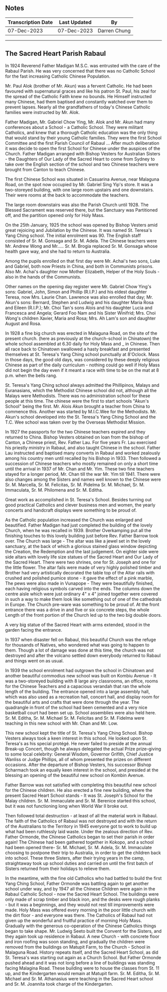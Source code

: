 ## Notes

| Transcription Date | Last Updated | By          |
| ------------------ | ------------ | ----------- |
| 07-Dec-2023        | 07-Dec-2023 | Darren Chung |

---

## The Sacred Heart Parish Rabaul

In 1924 Reverend Father Madigan M.S.C. was entrusted with the care of the Rabaul Parish. He was very concerned that there was no Cathollc School for the fast increasing Catholic Chinese Population.

Mr. Paul Alok (brother of Mr. Akun) was a fervent Catholic. He had been favoured with supernatural graces and like his patron St. Paul, his zeal for the spread of the Catholic Faith knew no bounds. He Himself instructed many Chinese, had them baptised and constantly watched over them to prevent lapses. Nearly all the grandfathers of today's Chinese Catholic families were instructed by Mr. Alok.

Father Madigan, Mr. Gabriel Chow Ying, Mr. Alok and Mr. Akun had many conferences about a School - a Catholic School. They were militant Catholics, and knew that a thorough Catholic education was the only thing that would stand by their young Catholic families. They were the first School Committee and the first Parish Council of Rabaul ... After much deliberation it was decide to open the first School for Chinese under the auspices of the Church. Father Madigan arranged with Bishop Vesters for Australian Sisters - the Daughters of Our Lady of the Sacred Heart to come from Sydney to take over the English section of the school and two Chinese teachers were brought from Canton to teach Chinese.

The first Chinese School was situated in Casuarina Avenue, near Malaguna Road, on the spot now occupied by Mr. Gabriel Sing Yip's store. It was a two-storeyed building, with one large room upstairs and one downstairs. Their were rooms at the back to accommodate the teachers.

The large room downstairs was also the Parish Church until 1928. The Blessed Sacrament was reserved there, but the Sanctuary was Partitioned off, and the partition opened only for Holy Mass.

On the 25th January, 1925 the school was opened by Bishop Vesters amid great rejoicing and Jubilation by the Chinese. It was named St. Teresa's Yang Ching school. The initial enrolment was 90. The English staff consisted of Sr. M. Gonsaga and Sr. M. Adela. The Chinese teachers were Mr. Andrew Wong and Mr..... Sr. M. Brogia replaced Sr. M. Gonsaga whose health gave way, and she had to return to Australia.

Among the pupils enrolled on that first day were Mr. Achai's two sons, Luke and Gabriel, both now Priests in China, and both in Communists prisons. Also Mr. Achai's daughter now Mother Elizabeth, Helper of the Holy Souls - also in the hands of the Communists.

Other names on the opening day register were Mr. Gabriel Chow Ying's sons: Gabriel, John, Simon and Phillip (R.I.P.) and his eldest daughter Teresa, now Mrs. Laurie Chan. Lawrence was also enrolled that day; Mr. Akun's sons: Bernard, Stephen and Ludwig and his daughter Maria Rosa and Eileen (R.I.P.); Mr. Choi Tan's sons Alois and his daughter Lucia and Francesca and Angela; Gerard Foo Nam and his Sister Winifrid; Mrs. Choi Wong's children Xavier, Maria and Rosa; Mrs. Ah Lam's son and daughter August and Rosa.

In 1928 a fine big church was erected in Malaguna Road, on the site of the present church. (here as previously at the church-school in Chinatown) the whole school assembled at 6.30 daily for Holy Mass and _ in Chinese. Then all race back to Chinatown swallowed a hasty breakfast and presented themselves at St. Teresa's Yang Ching school punctually at 8'Oclock. Mass in those days, the good old days, was considered by these deeply religious Chinese as part of the daily curriculum - nothing could go well if Holy Mass did not begin the day even if it meant a race with time to be on the mat at 8 p.m. when the bells rang.

St. Teresa's Yang Ching school always admitted the Phillipinos, Malays and Euranasians, which the Methodist Chinese school did not, although all the Malays were Methodists. There was no administration school for these people at this time. The chinese were the first to start schools "Akun's School" being the first. Mr. Alois Akun brought a teacher from China to commence this. Another was started by M.I.C.Wee for the Methodists. Mr. Akun's school developed into the St. Teresa's Yang Ching School and the T.C. Wee school was taken over by the Overseas Methodist Mission.

In 1927 the passports for the two Chinese teachers expired and they returned to China. Bishop Vesters obtained on loan from the bishop of Canton, a Chinese priest, Rev. Father Lau. For five years Fr. Lau exercised his priestly ministry in Rabaul, and also taught Chinese in the school. Father Lau instructed and baptised many converts in Rabaul and worked zealously among his country men until recalled by his Bishop in 1933. Then followed a succession of Chinese teachers who mostly remained on only a short time until the arrival in 1937 of Mr. Chan and Mr. Yim. These two fine teachers stayed for a longer period, Mr. Chan till the war Mr. Yim till 1941. There were also changes among the Sisters and names well known to the Chinese were Sr. M. Marcella, Sr. M. Felicitas, Sr. M. Pidelma Sr. M. Michael, Sr. M. Immaculata, Sr. M. Philomena and Sr. M. Editha.

Great work as accomplished in St. Teresa's School. Besides turning out good practical Catholics and clever business men and women, the yearly concerts and handcraft displays were something to be proud of.

As the Catholic population increased the Church was enlarged and beautified. Father Madigan had just completed the building of the lovely Church, when he was recalled in 1939. Brother Overkamping put all the finishing touches to this lovely building just before Rev. Father Barrow took over. The Church was large - The altar was like a jewel set in the lovely sanctuary, at the back of which a glorious stained glass window depicting the Creation, the Redemption and the last judgement. On eighter side were side altars with lovely life size statues of the Sacred Heart and Our Lady of the Sacred Heart. There were two shrines, one for St. Joseph and one for the little flower. The altar fails were made of very highly polished timber and Brother had very artistically decorated the table top of the Altar rails with crushed and polished pumice stone - it gave the effect of a pink marble, The pews were also made in Vunapope - They were beautifully finished, each having religious symbols carved into the ends. The columns down the centre aisle which were just ordinary 4" x 4" joined together were covered in such a way to make them look like something out of one of the cathedrals in Europe. The Church pre-ware was something to be proud of. At the front entrance there was a drive in and five or six concrete steps, the whole Length of the front portion of the Church led up to the two big double doors.

A very big statue of the Sacred Heart with arms extended, stood in the garden facing the entrance.

In 1937 when disaster fell on Rabaul, this beautiful Church was the refuge for thousands of Natives, who wondered what was going to happen to them. Though a lot of damage was done at this time, the church was not destroyed and after the volcano settled down everybody returned to Rabaul and things went on as usual.

In 1939 the school enrolment had outgrown the school in Chinatown and another beautiful commodius new school was built on Kombiu Avenue - It was a two-storeyed building with 8 large airy classrooms, an office, rooms for the Chinese Teachers and a capacious verandah that ran the whole length of the building. The entrance opened into a large assembly hall, which was also used as a recreation hall, concert hall, and display room for the beautiful arts and crafts that were done through the year. The quadrangle in front of the school had been cemented and a very nice basketball court had been set up. School assemblies were also held here. Sr. M. Editha, Sr. M. Michael Sr. M. Felicitas and Sr. M. Fidelma were teaching in this new school with Mr. Chan and Mr. Low.

This new school kept the title of St. Teresa's Yang Ching School. Bishop Vesters always took a keen interest in this school. He looked upon St. Teresa's as his special protégé. He never failed to preside at the annual Break-up Concert, though he always delegated the actual Prize prize-giving to some local celebrity: General Wisdom, Governor Grifith, Chief Justice Wanliss or Judge Phillips, all of whom presented the prizes on different occasions. After the departure of Bishop Vesters, his successor Bishop Scharmach took an equally keen interest in the school, and presided at the blessing an opening of the beautiful new school on Kombin Avenue.

Father Barrow was not satisfied with completing this beautiful new school for the Chinese children. He also erected a fine new building, where the present Sacred Heart School stands - It was St. Joseph's School for the Malay children. Sr. M. Immaculate and Sr. M. Berenice started this school, but it was not functioning long when World War II broke out.

Then followed total destruction - at least of all the material work in Rabaul. The faith of the Catholics of Rabaul was not destroyed and with the return of the Australians to the Territory in 1945 everyone got to work to build up what had been ruthlessly laid waste. Under the zealous direction of Rev. Father Ormonde, the Chinese Catholics began to set their parish in order again! The Chinese had been gathered together in Kokopo, and a school had been opened there- Sr. M. Michael, Sr. M. Adela, Sr. M. Immaculate choosing to postpone their trip to Australia, in order to get the children back into school. These three Sisters, after their trying years in the camp, straightaway took up school duties and carried on until the first batch of Sisters returned from their holidays to relieve them.

In the meantime, with the fine old Catholics who had battled to build the first Yang Ching School, Father Ormonde was battling again to get another school under way, and by 1947 all the Chinese Children were again in the Rabaul Catholic School - now the Sacred Heart School. The buildings were only made of scrap timber and black iron, and the desks were rough planks - but it was a beginnings, and they would not rest till improvements were made. Holy Mass was offered every morning in the poor little church with the dirt floor - and everyone was there. The Catholics of Rabaul had not given up the wonderful and fruitful practice of morning Holy Mass. Gradually with the generous co-operation of the Chinese Catholics things began to take shape. Mr. Ludwig Seeto built the Convent for the Sisters, and they again took up residence in Rabaul. A new Church - with concrete floor and iron roofing was soon standing, and gradually the children were removed from the buildings on Matupit Farm, to the Church - School in Malaguna Road. History repeats itself, and the Sacred Heart School, as did St. Teresa's was starting out again as a Church School. But Father Ormonde pushed ahead and it was not long before a line of buildings was standing facing Malagina Road. These building were to house the classes from St. 11 up, and the Kindergarten would remain at Matupit farm. Sr. M. Editha, Sr. M. Michael and Sr. M. Athanasius were teaching in the Sacred Heart school and Sr. M. Joannita took charge of the Kindergarten.
